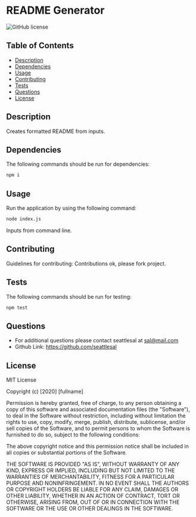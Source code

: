 
# README Generator
![GitHub license](https://img.shields.io/badge/license-MIT-blue.svg)

## Table of Contents
* [Description](#description)
* [Dependencies](#dependencies)
* [Usage](#usage)
* [Contributing](#contributing)
* [Tests](#tests)
* [Questions](#questions)
* [License](#license)

## Description
Creates formatted README from inputs.

## Dependencies
The following commands should be run for dependencies:
```bash
npm i
```

## Usage
Run the application by using the following command:
```bash
node index.js
```

Inputs from command line.

## Contributing
Guidelines for contributing: Contributions ok, please fork project.

## Tests
The following commands should be run for testing: 
```bash
npm test
```

## Questions
* For additional questions please contact seattlesal at sal@mail.com
* Github Link: https://github.com/seattlesal

## License

MIT License

Copyright (c) [2020] [fullname]

Permission is hereby granted, free of charge, to any person obtaining a copy
of this software and associated documentation files (the "Software"), to deal
in the Software without restriction, including without limitation the rights
to use, copy, modify, merge, publish, distribute, sublicense, and/or sell
copies of the Software, and to permit persons to whom the Software is
furnished to do so, subject to the following conditions:

The above copyright notice and this permission notice shall be included in all
copies or substantial portions of the Software.

THE SOFTWARE IS PROVIDED "AS IS", WITHOUT WARRANTY OF ANY KIND, EXPRESS OR
IMPLIED, INCLUDING BUT NOT LIMITED TO THE WARRANTIES OF MERCHANTABILITY,
FITNESS FOR A PARTICULAR PURPOSE AND NONINFRINGEMENT. IN NO EVENT SHALL THE
AUTHORS OR COPYRIGHT HOLDERS BE LIABLE FOR ANY CLAIM, DAMAGES OR OTHER
LIABILITY, WHETHER IN AN ACTION OF CONTRACT, TORT OR OTHERWISE, ARISING FROM,
OUT OF OR IN CONNECTION WITH THE SOFTWARE OR THE USE OR OTHER DEALINGS IN THE
SOFTWARE.